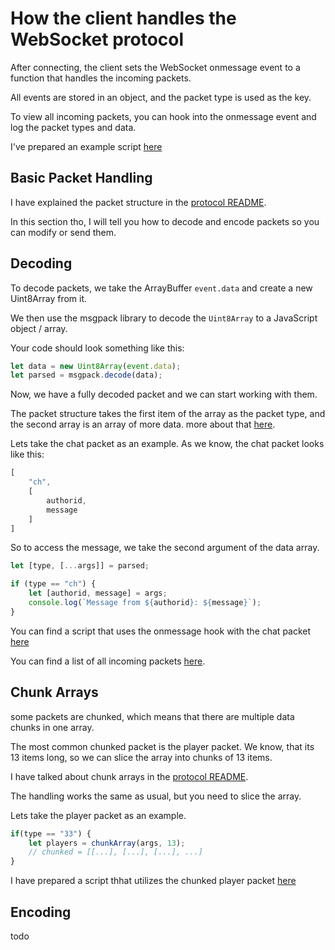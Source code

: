 # How the client handles the WebSocket protocol

After connecting, the client sets the WebSocket onmessage event to a function that handles the incoming packets.

All events are stored in an object, and the packet type is used as the key.

To view all incoming packets, you can hook into the onmessage event and log the packet types and data.

I've prepared an example script [here](./example-scripts/example1.js)

## Basic Packet Handling

I have explained the packet structure in the [protocol README](../README.md).

In this section tho, I will tell you how to decode and encode packets so you can modify or send them.

## Decoding
To decode packets, we take the ArrayBuffer `event.data` and create a new Uint8Array from it.

We then use the msgpack library to decode the `Uint8Array` to a JavaScript object / array.

Your code should look something like this:

```js
let data = new Uint8Array(event.data);
let parsed = msgpack.decode(data);
```

Now, we have a fully decoded packet and we can start working with them.

The packet structure takes the first item of the array as the packet type, and the second array is an array of more data.
more about that [here](../README.md).

Lets take the chat packet as an example.
As we know, the chat packet looks like this:

```js
[
    "ch",
    [
        authorid,
        message
    ]
]
```

So to access the message, we take the second argument of the data array.

```js
let [type, [...args]] = parsed;

if (type == "ch") {
    let [authorid, message] = args;
    console.log(`Message from ${authorid}: ${message}`);
}
```
You can find a script that uses the onmessage hook with the chat packet [here](./example-scripts/example2.js)

You can find a list of all incoming packets [here](../server/README.md).

## Chunk Arrays

some packets are chunked, which means that there are multiple data chunks in one array.

The most common chunked packet is the player packet.
We know, that its 13 items long, so we can slice the array into chunks of 13 items.

I have talked about chunk arrays in the [protocol README](../README.md).

The handling works the same as usual, but you need to slice the array.

Lets take the player packet as an example.

```js
if(type == "33") {
    let players = chunkArray(args, 13);
    // chunked = [[...], [...], [...], ...]
}
```
I have prepared a script thhat utilizes the chunked player packet [here](./example-scripts/example3.js)

## Encoding
todo
